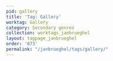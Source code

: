 ```yaml
---
pid: gallery
title: 'Tag: Gallery'
worktag: Gallery
category: Secondary genres
collection: worktags_janbrueghel
layout: tagpage_janbrueghel
order: '073'
permalink: "/janbrueghel/tags/gallery/"
---
```

